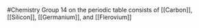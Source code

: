 #Chemistry 
Group 14 on the periodic table consists of [[Carbon]], [[Silicon]], [[Germanium]], and [[Flerovium]]